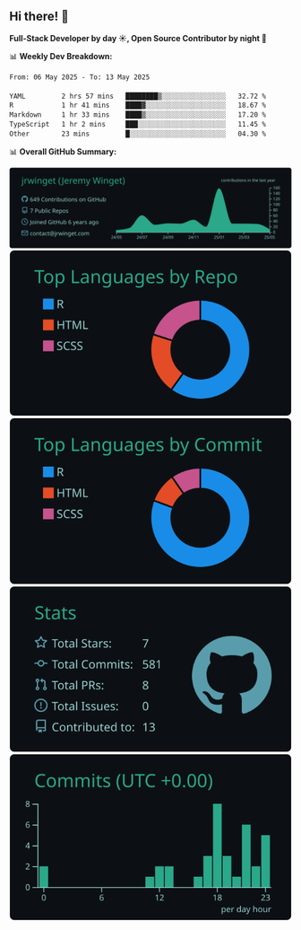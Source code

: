 ## Hi there! 👋

**Full-Stack Developer by day ☀️, Open Source Contributor by night 🌙**

📊 **Weekly Dev Breakdown:**
<!--START_SECTION:waka-->

```txt
From: 06 May 2025 - To: 13 May 2025

YAML         2 hrs 57 mins   ████████▒░░░░░░░░░░░░░░░░   32.72 %
R            1 hr 41 mins    ████▓░░░░░░░░░░░░░░░░░░░░   18.67 %
Markdown     1 hr 33 mins    ████▒░░░░░░░░░░░░░░░░░░░░   17.20 %
TypeScript   1 hr 2 mins     ███░░░░░░░░░░░░░░░░░░░░░░   11.45 %
Other        23 mins         █░░░░░░░░░░░░░░░░░░░░░░░░   04.30 %
```

<!--END_SECTION:waka-->

📊 **Overall GitHub Summary:**

[![](https://raw.githubusercontent.com/jrwinget/jrwinget/main/profile-summary-card-output/gotham/0-profile-details.svg)](https://github.com/vn7n24fzkq/github-profile-summary-cards)
[![](https://raw.githubusercontent.com/jrwinget/jrwinget/main/profile-summary-card-output/gotham/1-repos-per-language.svg)](https://github.com/vn7n24fzkq/github-profile-summary-cards) [![](https://raw.githubusercontent.com/jrwinget/jrwinget/main/profile-summary-card-output/gotham/2-most-commit-language.svg)](https://github.com/vn7n24fzkq/github-profile-summary-cards)
[![](https://raw.githubusercontent.com/jrwinget/jrwinget/main/profile-summary-card-output/gotham/3-stats.svg)](https://github.com/vn7n24fzkq/github-profile-summary-cards) [![](https://raw.githubusercontent.com/jrwinget/jrwinget/main/profile-summary-card-output/gotham/4-productive-time.svg)](https://github.com/vn7n24fzkq/github-profile-summary-cards)
